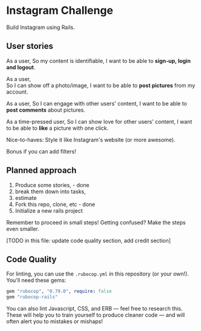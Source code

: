 Instagram Challenge
===================
Build Instagram using Rails.

## User stories

As a user,
So my content is identifiable,
I want to be able to **sign-up, login and logout**.

As a user,  
So I can show off a photo/image,
I want to be able to **post pictures** from my account.

As a user,
So I can engage with other users' content,
I want to be able to **post comments** about pictures.

As a time-pressed user,
So I can show love for other users' content,
I want to be able to **like** a picture with one click.

Nice-to-haves:
Style it like Instagram's website (or more awesome).

Bonus if you can add filters!

## Planned approach

1. Produce some stories, - done
2. break them down into tasks, 
3. estimate
4. Fork this repo, clone, etc - done
5. Initialize a new rails project

Remember to proceed in small steps! Getting confused? Make the steps even smaller.

[TODO in this file: update code quality section, add credit section]

## Code Quality

For linting, you can use the `.rubocop.yml` in this repository (or your own!).
You'll need these gems:

```ruby
gem "rubocop", "0.79.0", require: false
gem "rubocop-rails"
```

You can also lint Javascript, CSS, and ERB — feel free to research this. These
will help you to train yourself to produce cleaner code — and will often alert
you to mistakes or mishaps!

